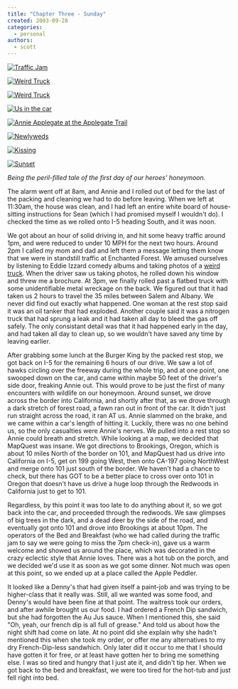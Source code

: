 ```yaml
---
title: "Chapter Three - Sunday"
created: 2003-09-28
categories:
  - personal
authors:
  - scott
---
```


[![Traffic Jam](/images/sunday_traffic.jpg "Traffic Jam")](http://www.spaceninja.local/gallery/Honeymoon/sunday_traffic.jpg)

[![Weird Truck](/images/sunday_truck1.jpg "Weird Truck")](http://www.spaceninja.local/gallery/Honeymoon/sunday_truck1.jpg)

[![Weird Truck](/images/sunday_truck2.jpg "Weird Truck")](http://www.spaceninja.local/gallery/Honeymoon/sunday_truck2.jpg)

[![Us in the car](/images/sunday_in_car.jpg "Us in the car")](http://www.spaceninja.local/gallery/Honeymoon/sunday_in_car.jpg)

[![Annie Applegate at the Applegate Trail](/images/sunday_applegate.jpg "Annie Applegate at the Applegate Trail")](http://www.spaceninja.local/gallery/Honeymoon/sunday_applegate.jpg)

[![Newlyweds](/images/sunday_us.jpg "Newlyweds")](http://www.spaceninja.local/gallery/Honeymoon/sunday_us.jpg)

[![Kissing](/images/sunday_kiss.jpg "Kissing")](http://www.spaceninja.local/gallery/Honeymoon/sunday_kiss.jpg)

[![Sunset](/images/sunday_sunset.jpg "Sunset")](http://www.spaceninja.local/gallery/Honeymoon/sunday_sunset.jpg)

_Being the peril-filled tale of the first day of our heroes' honeymoon._

The alarm went off at 8am, and Annie and I rolled out of bed for the last of the packing and cleaning we had to do before leaving. When we left at 11:30am, the house was clean, and I had left an entire white board of house-sitting instructions for Sean (which I had promised myself I wouldn't do). I checked the time as we rolled onto I-5 heading South, and it was noon.

We got about an hour of solid driving in, and hit some heavy traffic around 1pm, and were reduced to under 10 MPH for the next two hours. Around 2pm I called my mom and dad and left them a message letting them know that we were in standstill traffic at Enchanted Forest. We amused ourselves by listening to Eddie Izzard comedy albums and taking photos of a [weird truck](http://www.unimogtrucks.com/). When the driver saw us taking photos, he rolled down his window and threw me a brochure. At 3pm, we finally rolled past a flatbed truck with some unidentifiable metal wreckage on the back. We figured out that it had taken us 2 hours to travel the 35 miles between Salem and Albany. We never did find out exactly what happened. One woman at the rest stop said it was an oil tanker that had exploded. Another couple said it was a nitrogen truck that had sprung a leak and it had taken all day to bleed the gas off safely. The only consistant detail was that it had happened early in the day, and had taken all day to clean up, so we wouldn't have saved any time by leaving earlier.

After grabbing some lunch at the Burger King by the packed rest stop, we got back on I-5 for the remaining 6 hours of our drive. We saw a lot of hawks circling over the freeway during the whole trip, and at one point, one swooped down on the car, and came within maybe 50 feet of the driver's side door, freaking Annie out. This would prove to be just the first of many encounters with wildlife on our honeymoon. Around sunset, we drove across the border into California, and shortly after that, as we drove through a dark stretch of forest road, a fawn ran out in front of the car. It didn't just run straight across the road, it ran AT us. Annie slammed on the brake, and we came within a car's length of hitting it. Luckily, there was no one behind us, so the only casualties were Annie's nerves. We pulled into a rest stop so Annie could breath and stretch. While looking at a map, we decided that MapQuest was insane. We got directions to Brookings, Oregon, which is about 10 miles North of the border on 101, and MapQuest had us drive into California on I-5, get on 199 going West, then onto CA-197 going NorthWest and merge onto 101 just south of the border. We haven't had a chance to check, but there has GOT to be a better place to cross over onto 101 in Oregon that doesn't have us drive a huge loop through the Redwoods in California just to get to 101.

Regardless, by this point it was too late to do anything about it, so we got back into the car, and proceeded through the redwoods. We saw glimpses of big trees in the dark, and a dead deer by the side of the road, and eventually got onto 101 and drove into Brookings at about 10pm. The operators of the Bed and Breakfast (who we had called during the traffic jam to say we were going to miss the 7pm check-in), gave us a warm welcome and showed us around the place, which was decorated in the crazy eclectic style that Annie loves. There was a hot tub on the porch, and we decided we'd use it as soon as we got some dinner. Not much was open at this point, so we ended up at a place called the Apple Peddler.

It looked like a Denny's that had given itself a paint-job and was trying to be higher-class that it really was. Still, all we wanted was some food, and Denny's would have been fine at that point. The waitress took our orders, and after awhile brought us our food. I had ordered a French Dip sandwich, but she had forgotten the Au Jus sauce. When I mentioned this, she said "Oh, yeah, our french dip is all full of grease." And told us about how the night shift had come on late. At no point did she explain why she hadn't mentioned this when she took my order, or offer me any alternatives to my dry French-Dip-less sandwhich. Only later did it occur to me that I should have gotten it for free, or at least have gotten her to bring me something else. I was so tired and hungry that I just ate it, and didn't tip her. When we got back to the bed and breakfast, we were too tired for the hot-tub and just fell right into bed.
